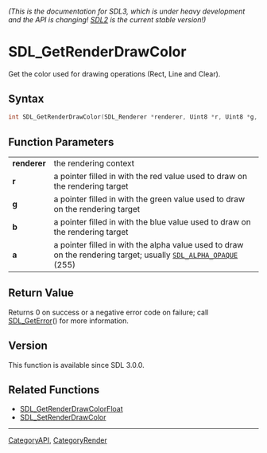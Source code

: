 ###### (This is the documentation for SDL3, which is under heavy development and the API is changing! [SDL2](https://wiki.libsdl.org/SDL2/) is the current stable version!)
# SDL_GetRenderDrawColor

Get the color used for drawing operations (Rect, Line and Clear).

## Syntax

```c
int SDL_GetRenderDrawColor(SDL_Renderer *renderer, Uint8 *r, Uint8 *g, Uint8 *b, Uint8 *a);

```

## Function Parameters

|                  |                                                                                                                                     |
| ---------------- | ----------------------------------------------------------------------------------------------------------------------------------- |
| **renderer**     | the rendering context                                                                                                               |
| **r**            | a pointer filled in with the red value used to draw on the rendering target                                                         |
| **g**            | a pointer filled in with the green value used to draw on the rendering target                                                       |
| **b**            | a pointer filled in with the blue value used to draw on the rendering target                                                        |
| **a**            | a pointer filled in with the alpha value used to draw on the rendering target; usually [`SDL_ALPHA_OPAQUE`](SDL_ALPHA_OPAQUE) (255) |

## Return Value

Returns 0 on success or a negative error code on failure; call
[SDL_GetError](SDL_GetError)() for more information.

## Version

This function is available since SDL 3.0.0.

## Related Functions

* [SDL_GetRenderDrawColorFloat](SDL_GetRenderDrawColorFloat)
* [SDL_SetRenderDrawColor](SDL_SetRenderDrawColor)

----
[CategoryAPI](CategoryAPI), [CategoryRender](CategoryRender)


